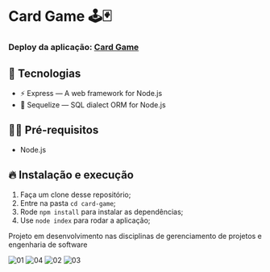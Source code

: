 # Card Game 🕹🃏

### Deploy da aplicação: [Card Game](https://mysql-cardgame.herokuapp.com/)

## 🚀 Tecnologias
- ⚡ Express — A web framework for Node.js
- 💾 Sequelize — SQL dialect ORM for Node.js
## ✋🏻 Pré-requisitos
- Node.js
## 🔥 Instalação e execução
1. Faça um clone desse repositório;
2. Entre na pasta `cd card-game`;
3. Rode `npm install`  para instalar as dependências;
4. Use `node index` para rodar a aplicação;


Projeto em desenvolvimento nas disciplinas de gerenciamento de projetos e engenharia de software

![01](https://user-images.githubusercontent.com/51184806/177060216-9e50f749-6a85-4587-a81c-c14b77943841.png)
![04](https://user-images.githubusercontent.com/51184806/177060221-c8ed3c64-c463-4f9f-a41d-6088ccb7f9b4.png)
![02](https://user-images.githubusercontent.com/51184806/177060218-4b023ae0-cba9-4468-8533-5ba18fdeb91c.png)
![03](https://user-images.githubusercontent.com/51184806/177060220-85540a42-3591-4ed7-aed9-d9fe8c20ac30.png)
